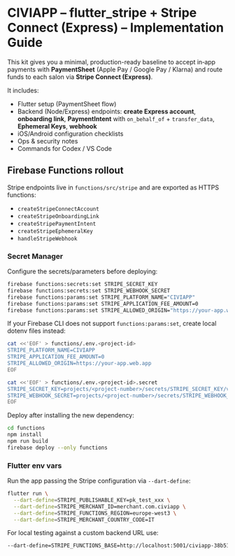 # CIVIAPP – flutter_stripe + Stripe Connect (Express) – Implementation Guide

This kit gives you a minimal, production-ready baseline to accept in‑app payments with **PaymentSheet** (Apple Pay / Google Pay / Klarna) and route funds to each salon via **Stripe Connect (Express)**.

It includes:
- Flutter setup (PaymentSheet flow)
- Backend (Node/Express) endpoints: **create Express account**, **onboarding link**, **PaymentIntent** with `on_behalf_of` + `transfer_data`, **Ephemeral Keys**, **webhook**
- iOS/Android configuration checklists
- Ops & security notes
- Commands for Codex / VS Code

## Firebase Functions rollout

Stripe endpoints live in `functions/src/stripe` and are exported as HTTPS functions:
- `createStripeConnectAccount`
- `createStripeOnboardingLink`
- `createStripePaymentIntent`
- `createStripeEphemeralKey`
- `handleStripeWebhook`

### Secret Manager

Configure the secrets/parameters before deploying:
```bash
firebase functions:secrets:set STRIPE_SECRET_KEY
firebase functions:secrets:set STRIPE_WEBHOOK_SECRET
firebase functions:params:set STRIPE_PLATFORM_NAME="CIVIAPP"
firebase functions:params:set STRIPE_APPLICATION_FEE_AMOUNT=0
firebase functions:params:set STRIPE_ALLOWED_ORIGIN="https://your-app.web.app"
```

If your Firebase CLI does not support `functions:params:set`, create local dotenv files instead:

```bash
cat <<'EOF' > functions/.env.<project-id>
STRIPE_PLATFORM_NAME=CIVIAPP
STRIPE_APPLICATION_FEE_AMOUNT=0
STRIPE_ALLOWED_ORIGIN=https://your-app.web.app
EOF

cat <<'EOF' > functions/.env.<project-id>.secret
STRIPE_SECRET_KEY=projects/<project-number>/secrets/STRIPE_SECRET_KEY/versions/latest
STRIPE_WEBHOOK_SECRET=projects/<project-number>/secrets/STRIPE_WEBHOOK_SECRET/versions/latest
EOF
```

Deploy after installing the new dependency:
```bash
cd functions
npm install
npm run build
firebase deploy --only functions
```

### Flutter env vars

Run the app passing the Stripe configuration via `--dart-define`:

```bash
flutter run \
  --dart-define=STRIPE_PUBLISHABLE_KEY=pk_test_xxx \
  --dart-define=STRIPE_MERCHANT_ID=merchant.com.civiapp \
  --dart-define=STRIPE_FUNCTIONS_REGION=europe-west3 \
  --dart-define=STRIPE_MERCHANT_COUNTRY_CODE=IT
```

For local testing against a custom backend URL use:

```bash
--dart-define=STRIPE_FUNCTIONS_BASE=http://localhost:5001/civiapp-38b51/europe-west3
```
